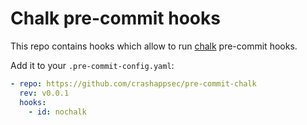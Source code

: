# Chalk pre-commit hooks

This repo contains hooks which allow to run
[chalk](https://github.com/crashappsec/chalk) pre-commit hooks.

Add it to your `.pre-commit-config.yaml`:

```yaml
- repo: https://github.com/crashappsec/pre-commit-chalk
  rev: v0.0.1
  hooks:
    - id: nochalk
```

